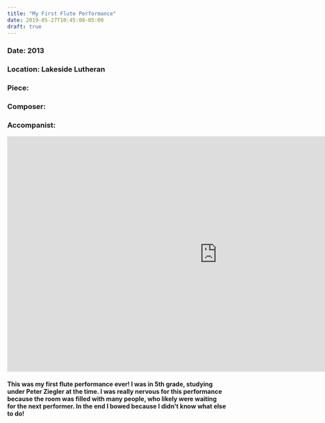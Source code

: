 ```yaml
---
title: "My First Flute Performance"
date: 2019-05-27T10:45:08-05:00
draft: true
---
```



### Date: 2013
### Location: Lakeside Lutheran
### Piece: 
### Composer: 
### Accompanist: 
 
<iframe width="966" height="543" src="https://www.youtube.com/embed/sn4h2g542uA" frameborder="0" allow="accelerometer; autoplay; encrypted-media; gyroscope; picture-in-picture" allowfullscreen></iframe>

#### This was my first flute performance ever! I was in 5th grade, studying under Peter Ziegler at the time. I was really nervous for this performance because the room was filled with many people, who likely were waiting for the next performer. In the end I bowed because I didn't know what else to do!